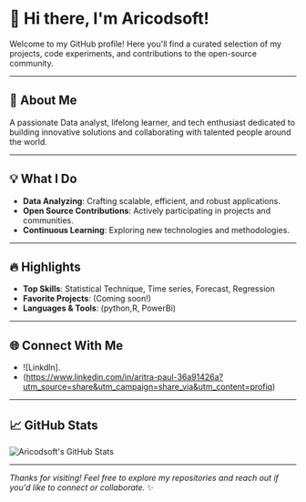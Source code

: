 # 👋 Hi there, I'm Aricodsoft!

Welcome to my GitHub profile! Here you'll find a curated selection of my projects, code experiments, and contributions to the open-source community.

---

## 🚀 About Me

A passionate Data analyst, lifelong learner, and tech enthusiast dedicated to building innovative solutions and collaborating with talented people around the world.

---

## 💡 What I Do

- **Data Analyzing**: Crafting scalable, efficient, and robust applications.
- **Open Source Contributions**: Actively participating in projects and communities.
- **Continuous Learning**: Exploring new technologies and methodologies.

---

## 🔥 Highlights

- **Top Skills**: Statistical Technique, Time series, Forecast, Regression
- **Favorite Projects**: (Coming soon!)
- **Languages & Tools**: (python,R, PowerBi)

---

## 🌐 Connect With Me

- ![Linkdln].
- (https://www.linkedin.com/in/aritra-paul-36a91426a?utm_source=share&utm_campaign=share_via&utm_content=profiq) 

---

## 📈 GitHub Stats

![Aricodsoft's GitHub Stats](https://github-readme-stats.vercel.app/api?username=Aricodsoft&show_icons=true&hide_title=true)

---

_Thanks for visiting! Feel free to explore my repositories and reach out if you'd like to connect or collaborate._ ✨

